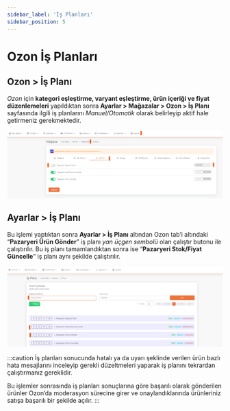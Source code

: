 ```yaml
---
sidebar_label: 'İş Planları'
sidebar_position: 5
---
```


# Ozon İş Planları 

## Ozon > İş Planı

*Ozon* için **kategori eşleştirme, varyant eşleştirme, ürün içeriği ve fiyat düzenlemeleri** yapıldıktan sonra **Ayarlar > Mağazalar > Ozon > İş Planı** sayfasında ilgili iş planlarını *Manuel/Otomatik* olarak belirleyip aktif hale getirmeniz gerekmektedir.

![OzonBusinessPlan](../ozon/img/OzonBusinessPlan.png)

## Ayarlar > İş Planı

Bu işlemi yaptıktan sonra **Ayarlar > İş Planı** altından Ozon tab’i altındaki “**Pazaryeri Ürün Gönder**” iş planı *yan üçgen sembolü* olan çalıştır butonu ile çalıştırılır. Bu iş planı tamamlandıktan sonra ise “**Pazaryeri Stok/Fiyat Güncelle**” iş planı aynı şekilde çalıştırılır. 

![OzonBusinessPlanPlay](../ozon/img/OzonBusinessPlanPlay.png)

:::caution
İş planları sonucunda hatalı ya da uyarı şeklinde verilen ürün bazlı hata mesajlarını inceleyip gerekli düzeltmeleri yaparak iş planını tekrardan çalıştırmanız gereklidir. 

Bu işlemler sonrasında iş planları sonuçlarına göre başarılı olarak gönderilen ürünler Ozon’da moderasyon sürecine girer ve onaylandıklarında ürünleriniz satışa başarılı bir şekilde açılır. 
:::

